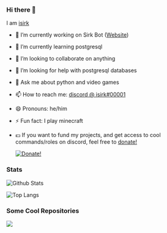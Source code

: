 ### Hi there 👋

I am [isirk](https://asksirk.com)

- 🔭 I’m currently working on Sirk Bot ([Website](https://asksirk.com/bot/))
- 🌱 I’m currently learning postgresql
- 👯 I’m looking to collaborate on anything
- 🤔 I’m looking for help with postgresql databases
- 💬 Ask me about python and video games
- 📫 How to reach me: [discord @ isirk#00001](https://discord.com/users/542405601255489537)
- 😄 Pronouns: he/him
- ⚡ Fun fact: I play minecraft
- 💵 If you want to fund my projects, and get access to cool commands/roles on discord, feel free to [donate!](https://donatebot.io/checkout/743121194911531110)

  [![Donate!](https://img.shields.io/badge/Donate-blue?style=for-the-badge&logo=Buy%20Me%20A%20Coffee)](https://donatebot.io/checkout/743121194911531110)
  
### Stats

![Github Stats](https://github-readme-stats.vercel.app/api?username=isirk&show_icons=true&theme=algolia&include_all_commits=true&hide_border=true)

![Top Langs](https://github-readme-stats.vercel.app/api/top-langs/?username=isirk&layout=compact&theme=algolia&hide_border=true)

### Some Cool Repositories

<a href="https://github.com/andreimarcu/linx-server">
  <img align="center" src="https://github-readme-stats.vercel.app/api/pin/?username=andreimarcu&repo=linx-server&theme=algolia&show_owner=true&hide_border=true" />
</a>
